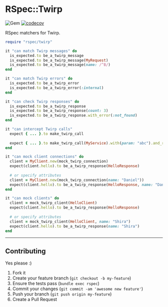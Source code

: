 RSpec::Twirp
======
![Gem](https://img.shields.io/gem/dt/rspec-twirp?style=plastic)
[![codecov](https://codecov.io/gh/dpep/rspec-twirp/branch/main/graph/badge.svg)](https://codecov.io/gh/dpep/rspec-twirp)

RSpec matchers for Twirp.


```ruby
require "rspec/twirp"

it "can match Twirp messages" do
  is_expected.to be_a_twirp_message
  is_expected.to be_a_twirp_message(MyRequest)
  is_expected.to be_a_twirp_message(name: /^B/)
end

it "can match Twirp errors" do
  is_expected.to be_a_twirp_error
  is_expected.to be_a_twirp_error(:internal)
end

it "can check Twirp responses" do
  is_expected.to be_a_twirp_response
  is_expected.to be_a_twirp_response(count: 3)
  is_expected.to be_a_twirp_response.with_error(:not_found)
end

it "can intercept Twirp calls"
  expect { ... }.to make_twirp_call
  
  expect { ... }.to make_twirp_call(MyService).with(param: "abc").and_return(MyResponse)
end

it "can mock client connections" do
  client = MyClient.new(mock_twirp_connection)
  expect(client.hello).to be_a_twirp_response(HelloResponse)
  
  # or specify attributes
  client = MyClient.new(mock_twirp_connection(name: "Daniel"))
  expect(client.hello).to be_a_twirp_response(HelloResponse, name: "Daniel")
end

it "can mock clients" do 
  client = mock_twirp_client(HelloClient)
  expect(client.hello).to be_a_twirp_response(HelloResponse)
  
  # or specify attributes
  client = mock_twirp_client(HelloClient, name: "Shira")
  expect(client.hello).to be_a_twirp_response(name: "Shira")
end
```


----
## Contributing

Yes please  :)

1. Fork it
1. Create your feature branch (`git checkout -b my-feature`)
1. Ensure the tests pass (`bundle exec rspec`)
1. Commit your changes (`git commit -am 'awesome new feature'`)
1. Push your branch (`git push origin my-feature`)
1. Create a Pull Request
